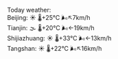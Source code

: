 Today weather:  
Beijing: ☀️   🌡️+25°C 🌬️↖7km/h  
Tianjin: 🌫  🌡️+20°C 🌬️←19km/h  
Shijiazhuang: ☀️   🌡️+33°C 🌬️←13km/h  
Tangshan: ☀️   🌡️+22°C 🌬️↖16km/h  
